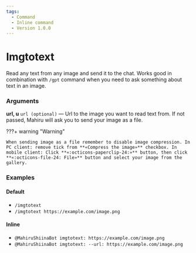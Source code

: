 ```yaml
---
tags:
  - Command
  - Inline command
  - Version 1.0.0
---
```


# Imgtotext

Read any text from any image and send it to the chat. Works good in combination with `/gpt` command when you need to ask something about text in an image.

### Arguments

**url, u** `url (optional)` — Url to the image you want to read text from. If not passed, Mahiru will ask you to send your image as a file.

???+ warning "Warning"

    When sending image as a file remember to disable image compression. In PC client: remove tick from **«Compress the image»** checkbox. In mobile client: Click **«:octicons-paperclip-24:»** button, then click **«:octicons-file-24: File»** button and select your image from the gallery.

### Examples

#### Default
+ `/imgtotext`
+ `/imgtotext https://example.com/image.png`

#### Inline
+ `@MahiruShiinaBot imgtotext: https://example.com/image.png`
+ `@MahiruShiinaBot imgtotext: --url: https://example.com/image.png`